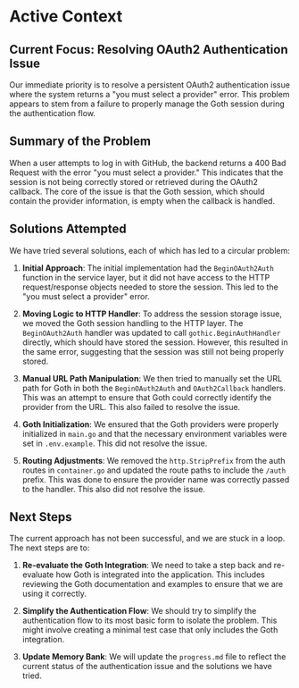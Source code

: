# Active Context

## Current Focus: Resolving OAuth2 Authentication Issue

Our immediate priority is to resolve a persistent OAuth2 authentication issue where the system returns a "you must select a provider" error. This problem appears to stem from a failure to properly manage the Goth session during the authentication flow.

## Summary of the Problem

When a user attempts to log in with GitHub, the backend returns a 400 Bad Request with the error "you must select a provider." This indicates that the session is not being correctly stored or retrieved during the OAuth2 callback. The core of the issue is that the Goth session, which should contain the provider information, is empty when the callback is handled.

## Solutions Attempted

We have tried several solutions, each of which has led to a circular problem:

1.  **Initial Approach**: The initial implementation had the `BeginOAuth2Auth` function in the service layer, but it did not have access to the HTTP request/response objects needed to store the session. This led to the "you must select a provider" error.

2.  **Moving Logic to HTTP Handler**: To address the session storage issue, we moved the Goth session handling to the HTTP layer. The `BeginOAuth2Auth` handler was updated to call `gothic.BeginAuthHandler` directly, which should have stored the session. However, this resulted in the same error, suggesting that the session was still not being properly stored.

3.  **Manual URL Path Manipulation**: We then tried to manually set the URL path for Goth in both the `BeginOAuth2Auth` and `OAuth2Callback` handlers. This was an attempt to ensure that Goth could correctly identify the provider from the URL. This also failed to resolve the issue.

4.  **Goth Initialization**: We ensured that the Goth providers were properly initialized in `main.go` and that the necessary environment variables were set in `.env.example`. This did not resolve the issue.

5.  **Routing Adjustments**: We removed the `http.StripPrefix` from the auth routes in `container.go` and updated the route paths to include the `/auth` prefix. This was done to ensure the provider name was correctly passed to the handler. This also did not resolve the issue.

## Next Steps

The current approach has not been successful, and we are stuck in a loop. The next steps are to:

1.  **Re-evaluate the Goth Integration**: We need to take a step back and re-evaluate how Goth is integrated into the application. This includes reviewing the Goth documentation and examples to ensure that we are using it correctly.

2.  **Simplify the Authentication Flow**: We should try to simplify the authentication flow to its most basic form to isolate the problem. This might involve creating a minimal test case that only includes the Goth integration.

3.  **Update Memory Bank**: We will update the `progress.md` file to reflect the current status of the authentication issue and the solutions we have tried.
